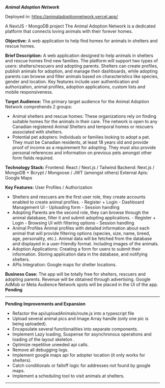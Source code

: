 **_Animal Adoption Network_**

Deployed in:
https://animaladoptionnetwork.vercel.app/


A NextJS - MongoDB project
The Animal Adoption Network is a dedicated platform that connects loving animals with their forever homes.

**Objective:**
A web application to help find homes for animals in shelters and rescue homes.

**Brief Description:**
A web application designed to help animals in shelters and rescue homes find new families. The platform will support two types of users: shelters/rescuers and adopting parents. Shelters can create profiles, publish animals for adoption, and manage their dashboards, while adopting parents can browse and filter animals based on characteristics like species, gender and location. Key features include user authentication and authorization, animal profiles, adoption applications, custom lists and mobile responsiveness.

**Target Audience:**
The primary target audience for the Animal Adoption Network comprehends 2 groups:

- Animal shelters and rescue homes: These organizations rely on finding suitable homes for the animals in their care. The network is open to any Canadian registered Animal Shelters and temporal homes or rescuers associated with shelters.
- Potential pet adopters: Individuals or families looking to adopt a pet. They must be Canadian residents, at least 18 years old and provide proof of income as a requirement for adopting. They must also provide personal references and information on previous pets amongst other form fields required.

**Technology Stack:**
Frontend: React / Next.js / Tailwind
Backend: Next.js / MongoDB +
Bcrypt / Mongoose / JWT (amongst others)
External Apis: Google Maps

**Key Features:**
User Profiles / Authorization

- Shelters and rescuers are the first user role, they create accounts enabled to create animal profiles. - Register + Login - Dashboard Management UI - Uploading form - Session handling
- Adopting Parents are the second role, they can browse through the animal database, filter it and submit adopting applications. - Register + Login - Browsing UI with filtering options - Session handling
- Animal Profiles
  Animal profiles with detailed information about each animal that will provide filtering options (species, size, name, breed, age, personality, etc.).
  Animal data will be fetched from the database and displayed in a user-friendly format. Including images of the animals.
- Adoption Applications:
  Creating a form for users to submit their information.
  Storing application data in the database, and notifying shelters.
- APIs Integration:
  Google maps for shelter locations.


**Business Case:**
The app will be totally free for shelters, rescuers and adopting parents. Revenue will be obtained through advertising. Google AdMob or Meta Audience Network spots will be placed in the UI of the app. **Pending**


---

**Pending Improvements and Expansion**
- Refactor the api/uploadAnimals/route.js into a typescript file
- Upload several animal pics and Image Array handle (only one pic is being uploaded).
- Encapsulate several functionalities into separate components.
- Implement Lazy loading, Suspense for asynchronous operations and loading of the layout skeleton .
- Optimize repetitive uneeded api calls.
- Remove all debugging logs.
- Implement google maps api for adopter location (it only works for shelters).
- Catch conditionals or falloff logic for addresses not found by google maps.
- Implement a scheduling tool to visit animals at shelters.

---